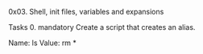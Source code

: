 0x03. Shell, init files, variables and expansions

Tasks
0. <o>
mandatory
Create a script that creates an alias.

Name: ls
Value: rm *
